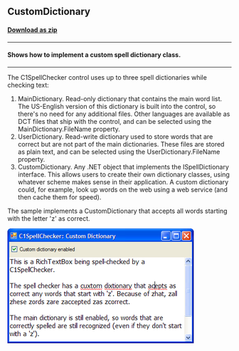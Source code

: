 ## CustomDictionary
#### [Download as zip](https://grapecity.github.io/DownGit/#/home?url=https://github.com/GrapeCity/ComponentOne-WinForms-Samples/tree/master/NetFramework\SpellChecker\CS\CustomDictionary)
____
#### Shows how to implement a custom spell dictionary class.
____
The C1SpellChecker control uses up to three spell dictionaries while checking text:
 1. MainDictionary.
    Read-only dictionary that contains the main word list. The US-English version of this dictionary is built into the control, so there's no need for any additional files.
	Other languages are available as DCT files that ship with the control, and can be selected using the MainDictionary.FileName property.
 2. UserDictionary.
    Read-write dictionary used to store words that are correct but are not part of the main dictionaries.
	These files are stored as plain text, and can be selected using the UserDictionary.FileName property.
 3. CustomDictionary.
    Any .NET object that implements the ISpellDictionary interface.
	This allows users to create their own dictionary classes, using whatever scheme makes sense in their application.
	A custom dictionary could, for example, look up words on the web using a web service (and then cache them for speed).

The sample implements a CustomDictionary that accepts all words starting with the letter 'z' as correct.

![screenshot](screenshot.PNG)

